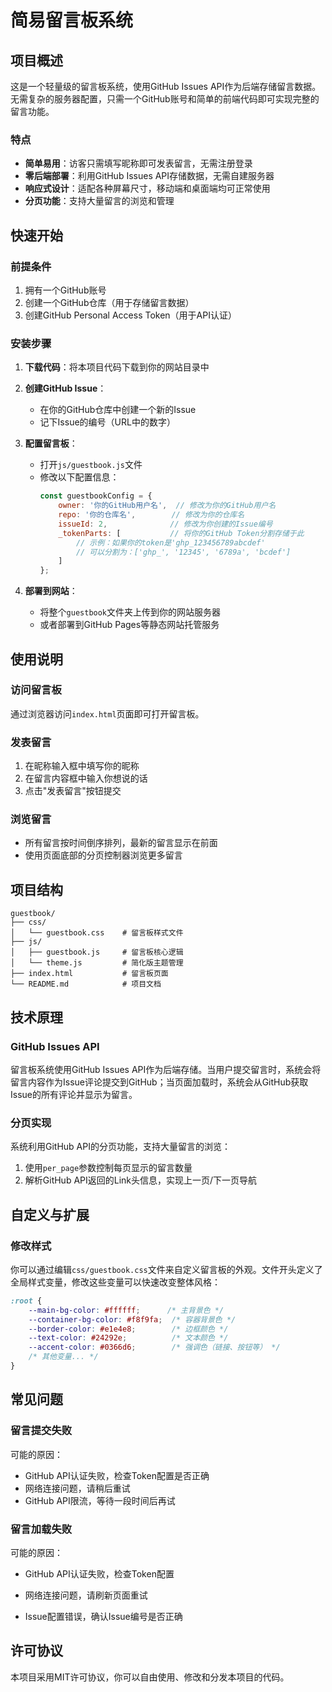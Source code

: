 # 简易留言板系统

## 项目概述

这是一个轻量级的留言板系统，使用GitHub Issues API作为后端存储留言数据。无需复杂的服务器配置，只需一个GitHub账号和简单的前端代码即可实现完整的留言功能。

### 特点

- **简单易用**：访客只需填写昵称即可发表留言，无需注册登录
- **零后端部署**：利用GitHub Issues API存储数据，无需自建服务器
- **响应式设计**：适配各种屏幕尺寸，移动端和桌面端均可正常使用
- **分页功能**：支持大量留言的浏览和管理

## 快速开始

### 前提条件

1. 拥有一个GitHub账号
2. 创建一个GitHub仓库（用于存储留言数据）
3. 创建GitHub Personal Access Token（用于API认证）

### 安装步骤

1. **下载代码**：将本项目代码下载到你的网站目录中

2. **创建GitHub Issue**：
   - 在你的GitHub仓库中创建一个新的Issue
   - 记下Issue的编号（URL中的数字）

3. **配置留言板**：
   - 打开`js/guestbook.js`文件
   - 修改以下配置信息：
     ```javascript
     const guestbookConfig = {
         owner: '你的GitHub用户名',  // 修改为你的GitHub用户名
         repo: '你的仓库名',        // 修改为你的仓库名
         issueId: 2,              // 修改为你创建的Issue编号
         _tokenParts: [           // 将你的GitHub Token分割存储于此
             // 示例：如果你的token是'ghp_123456789abcdef'
             // 可以分割为：['ghp_', '12345', '6789a', 'bcdef']
         ]
     };
     ```

4. **部署到网站**：
   - 将整个`guestbook`文件夹上传到你的网站服务器
   - 或者部署到GitHub Pages等静态网站托管服务

## 使用说明

### 访问留言板

通过浏览器访问`index.html`页面即可打开留言板。

### 发表留言

1. 在昵称输入框中填写你的昵称
2. 在留言内容框中输入你想说的话
3. 点击"发表留言"按钮提交

### 浏览留言

- 所有留言按时间倒序排列，最新的留言显示在前面
- 使用页面底部的分页控制器浏览更多留言

## 项目结构

```
guestbook/
├── css/
│   └── guestbook.css    # 留言板样式文件
├── js/
│   ├── guestbook.js     # 留言板核心逻辑
│   └── theme.js         # 简化版主题管理
├── index.html           # 留言板页面
└── README.md            # 项目文档
```

## 技术原理

### GitHub Issues API

留言板系统使用GitHub Issues API作为后端存储。当用户提交留言时，系统会将留言内容作为Issue评论提交到GitHub；当页面加载时，系统会从GitHub获取Issue的所有评论并显示为留言。

### 分页实现

系统利用GitHub API的分页功能，支持大量留言的浏览：

1. 使用`per_page`参数控制每页显示的留言数量
2. 解析GitHub API返回的Link头信息，实现上一页/下一页导航

## 自定义与扩展

### 修改样式

你可以通过编辑`css/guestbook.css`文件来自定义留言板的外观。文件开头定义了全局样式变量，修改这些变量可以快速改变整体风格：

```css
:root {
    --main-bg-color: #ffffff;      /* 主背景色 */
    --container-bg-color: #f8f9fa;  /* 容器背景色 */
    --border-color: #e1e4e8;        /* 边框颜色 */
    --text-color: #24292e;          /* 文本颜色 */
    --accent-color: #0366d6;        /* 强调色（链接、按钮等） */
    /* 其他变量... */
}
```



## 常见问题

### 留言提交失败

可能的原因：
- GitHub API认证失败，检查Token配置是否正确
- 网络连接问题，请稍后重试
- GitHub API限流，等待一段时间后再试

### 留言加载失败

可能的原因：
- GitHub API认证失败，检查Token配置

- 网络连接问题，请刷新页面重试

- Issue配置错误，确认Issue编号是否正确

  

## 许可协议

本项目采用MIT许可协议，你可以自由使用、修改和分发本项目的代码。